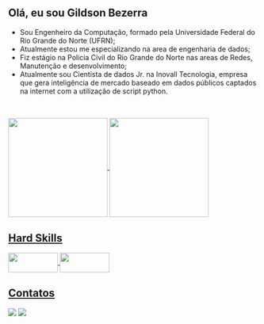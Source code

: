 ## Olá, eu sou Gildson Bezerra

* Sou Engenheiro da Computação, formado pela Universidade Federal do Rio Grande do Norte (UFRN);
* Atualmente estou me especializando na area de engenharia de dados;
* Fiz estágio na Policia Civil do Rio Grande do Norte nas areas de Redes, Manutenção e desenvolvimento;
* Atualmente sou Cientista de dados Jr. na Inovall Tecnologia, empresa que gera inteligência de mercado baseado em dados públicos captados na internet com a utilização de script python.

##

<br>
<div>
  <a href="https://github.com/Gildson">
    <img align="center" height="200" width="auto" src="https://github-readme-stats.vercel.app/api?username=Gildson&show_icons=true&theme=dark&include_all_commits=true&count_private=true"/>
    <img align="center" height="200" width="auto" src="https://github-readme-stats.vercel.app/api/top-langs/?username=Gildson&layout=compact&langs_count=16&theme=dark"/>
</div>

 ## Hard Skills
<div>
  <img align="center" height="40" width="100" src="https://img.shields.io/badge/Python-FFD43B?style=for-the-badge&logo=python&logoColor=blue" />
  <img align="center" height="40" width="100" src="https://img.shields.io/badge/Microsoft%20SQL%20Server-CC2927?style=for-the-badge&logo=microsoft%20sql%20server&logoColor=white" />
</div>

## Contatos

<div>
  <a href="https://www.linkedin.com/in/gildsonbsantos/" target="_blank"><img src="https://img.shields.io/badge/-LinkedIn-%230077B5?style=for-the-badge&logo=linkedin&logoColor=white" target="_blank"></a>
  <a href="https://mail.google.com/mail/u/0/#inbox?compose=new" target="_blank"><img src="https://img.shields.io/badge/Gmail-D14836?style=for-the-badge&logo=gmail&logoColor=white" target="_blank"></a>
</div>

